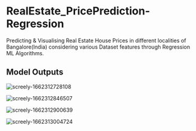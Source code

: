 # RealEstate_PricePrediction-Regression
Predicting &amp; Visualising Real Estate House Prices in different localities of Bangalore(India) considering various Dataset features through Regression ML Algorithms. 

## Model Outputs

![screely-1662312728108](https://user-images.githubusercontent.com/56397262/188326387-457c8811-8c31-471d-a03b-7e80d37f2060.png)


![screely-1662312846507](https://user-images.githubusercontent.com/56397262/188326394-a749650e-6ebe-4a1e-8f03-8d875fa8ceab.png)


![screely-1662312900639](https://user-images.githubusercontent.com/56397262/188326400-6ef1d4a9-a253-4a2d-a7e0-b6edcabb730a.png)


![screely-1662313004724](https://user-images.githubusercontent.com/56397262/188326407-b4235966-1ae7-4b30-a940-c5f202668490.png)
